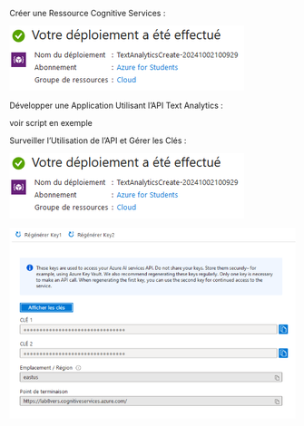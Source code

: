 Créer une Ressource Cognitive Services :

![iadeploy](/Lab8/iadeploy.png)

Développer une Application Utilisant l’API Text Analytics :

voir script en exemple

Surveiller l’Utilisation de l’API et Gérer les Clés :

![metrics](/Lab8/iadeploy.png)

![keys](/Lab8/keys.png)
